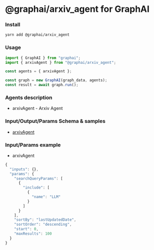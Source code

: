
# @graphai/arxiv_agent for GraphAI



### Install

```sh
yarn add @graphai/arxiv_agent
```


### Usage

```typescript
import { GraphAI } from "graphai";
import { arxivAgent } from "@graphai/arxiv_agent";

const agents = { arxivAgent };

const graph = new GraphAI(graph_data, agents);
const result = await graph.run();
```

### Agents description
- arxivAgent - Arxiv Agent

### Input/Output/Params Schema & samples
 - [arxivAgent](https://github.com/receptron/graphai/blob/main/docs/agentDocs/net/arxivAgent.md)

### Input/Params example
 - arxivAgent

```typescript
{
  "inputs": {},
  "params": {
    "searchQueryParams": [
      {
        "include": [
          {
            "name": "LLM"
          }
        ]
      }
    ],
    "sortBy": "lastUpdatedDate",
    "sortOrder": "descending",
    "start": 0,
    "maxResults": 100
  }
}
```










